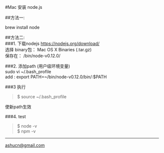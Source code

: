 #Mac 安装 node.js  

##方法一:   

brew install node  


##方法二:  
###1. 下载nodejs 
https://nodejs.org/download/  
选择 binary包： Mac OS X Binaries (.tar.gz)  
保存在： /bin/node-v0.12.0/  

###2. 添加path (用户级环境变量)    
sudo vi ~/.bash_profile  
add : export PATH=~/bin/node-v0.12.0/bin/:$PATH  

###3 执行  
>$ source ~/.bash_profile    

使新path生效    

###4. test  
>$ node -v  
>$ npm -v    


---
ashucn@gmail.com